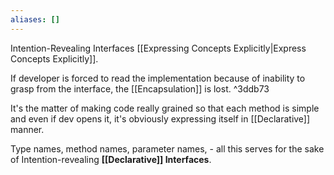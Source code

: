 ```yaml
---
aliases: []
---
```

Intention-Revealing Interfaces [[Expressing Concepts Explicitly|Express Concepts Explicitly]].

If developer is forced to read the implementation because of inability to grasp from the interface, the [[Encapsulation]] is lost. ^3ddb73

It's the matter of making code really grained so that each method is simple and even if dev opens it, it's obviously expressing itself in [[Declarative]] manner.

Type names, method names, parameter names, - all this serves for the sake of Intention-revealing **[[Declarative]] Interfaces**.

